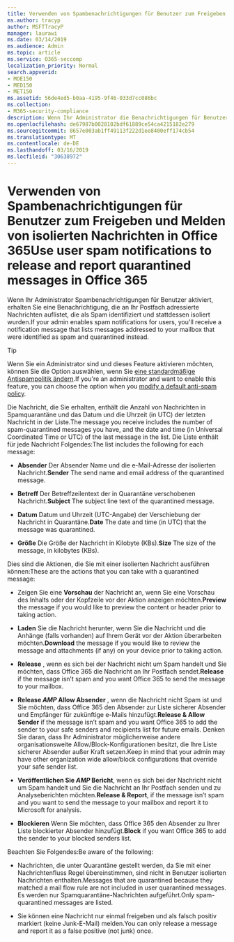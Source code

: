 ```yaml
---
title: Verwenden von Spambenachrichtigungen für Benutzer zum Freigeben und Melden von isolierten Nachrichten in Office 365
ms.author: tracyp
author: MSFTTracyP
manager: laurawi
ms.date: 03/14/2019
ms.audience: Admin
ms.topic: article
ms.service: O365-seccomp
localization_priority: Normal
search.appverid:
- MOE150
- MED150
- MET150
ms.assetid: 56de4ed5-b0aa-4195-9f46-033d7cc086bc
ms.collection:
- M365-security-compliance
description: Wenn Ihr Administrator die Benachrichtigungen für Benutzer aktiviert, erhalten Sie eine Benachrichtigung, die an Ihr Postfach gesendete Nachrichten auflistet, die als Spam, Massen oder Phishing-Nachrichten identifiziert wurden. Sie können Nachrichten nach der Benachrichtigung freigeben oder melden.
ms.openlocfilehash: de67987b0028102bdf61889ce54ca4215182e279
ms.sourcegitcommit: 8657e003ab1ff49113f222d1ee8400eff174cb54
ms.translationtype: MT
ms.contentlocale: de-DE
ms.lasthandoff: 03/16/2019
ms.locfileid: "30638972"
---
```

# <a name="use-user-spam-notifications-to-release-and-report-quarantined-messages-in-office-365"></a><span data-ttu-id="28fd4-104">Verwenden von Spambenachrichtigungen für Benutzer zum Freigeben und Melden von isolierten Nachrichten in Office 365</span><span class="sxs-lookup"><span data-stu-id="28fd4-104">Use user spam notifications to release and report quarantined messages in Office 365</span></span>

<span data-ttu-id="28fd4-105">Wenn Ihr Administrator Spambenachrichtigungen für Benutzer aktiviert, erhalten Sie eine Benachrichtigung, die an Ihr Postfach adressierte Nachrichten auflistet, die als Spam identifiziert und stattdessen isoliert wurden.</span><span class="sxs-lookup"><span data-stu-id="28fd4-105">If your admin enables spam notifications for users, you'll receive a notification message that lists messages addressed to your mailbox that were identified as spam and quarantined instead.</span></span>
  
> [!TIP]
> <span data-ttu-id="28fd4-106">Wenn Sie ein Administrator sind und dieses Feature aktivieren möchten, können Sie die Option auswählen, wenn Sie [eine standardmäßige Antispampolitik ändern](https://go.microsoft.com/fwlink/?LinkId=800313).</span><span class="sxs-lookup"><span data-stu-id="28fd4-106">If you're an administrator and want to enable this feature, you can choose the option when you [modify a default anti-spam policy](https://go.microsoft.com/fwlink/?LinkId=800313).</span></span> 
  
<span data-ttu-id="28fd4-107">Die Nachricht, die Sie erhalten, enthält die Anzahl von Nachrichten in Spamquarantäne und das Datum und die Uhrzeit (in UTC) der letzten Nachricht in der Liste.</span><span class="sxs-lookup"><span data-stu-id="28fd4-107">The message you receive includes the number of spam-quarantined messages you have, and the date and time (in Universal Coordinated Time or UTC) of the last message in the list.</span></span> <span data-ttu-id="28fd4-108">Die Liste enthält für jede Nachricht Folgendes:</span><span class="sxs-lookup"><span data-stu-id="28fd4-108">The list includes the following for each message:</span></span>
  
- <span data-ttu-id="28fd4-109">**Absender** Der Absender Name und die e-Mail-Adresse der isolierten Nachricht.</span><span class="sxs-lookup"><span data-stu-id="28fd4-109">**Sender** The send name and email address of the quarantined message.</span></span> 
    
- <span data-ttu-id="28fd4-110">**Betreff** Der Betreffzeilentext der in Quarantäne verschobenen Nachricht.</span><span class="sxs-lookup"><span data-stu-id="28fd4-110">**Subject** The subject line text of the quarantined message.</span></span> 
    
- <span data-ttu-id="28fd4-111">**Datum** Datum und Uhrzeit (UTC-Angabe) der Verschiebung der Nachricht in Quarantäne.</span><span class="sxs-lookup"><span data-stu-id="28fd4-111">**Date** The date and time (in UTC) that the message was quarantined.</span></span> 
    
- <span data-ttu-id="28fd4-112">**Größe** Die Größe der Nachricht in Kilobyte (KBs).</span><span class="sxs-lookup"><span data-stu-id="28fd4-112">**Size** The size of the message, in kilobytes (KBs).</span></span> 
    
<span data-ttu-id="28fd4-113">Dies sind die Aktionen, die Sie mit einer isolierten Nachricht ausführen können:</span><span class="sxs-lookup"><span data-stu-id="28fd4-113">These are the actions that you can take with a quarantined message:</span></span>

- <span data-ttu-id="28fd4-114">Zeigen Sie eine **Vorschau** der Nachricht an, wenn Sie eine Vorschau des Inhalts oder der Kopfzeile vor der Aktion anzeigen möchten.</span><span class="sxs-lookup"><span data-stu-id="28fd4-114">**Preview** the message if you would like to preview the content or header prior to taking action.</span></span>

- <span data-ttu-id="28fd4-115">**Laden** Sie die Nachricht herunter, wenn Sie die Nachricht und die Anhänge (falls vorhanden) auf Ihrem Gerät vor der Aktion überarbeiten möchten.</span><span class="sxs-lookup"><span data-stu-id="28fd4-115">**Download** the message if you would like to review the message and attachments (if any) on your device prior to taking action.</span></span>

- <span data-ttu-id="28fd4-116">**Release** , wenn es sich bei der Nachricht nicht um Spam handelt und Sie möchten, dass Office 365 die Nachricht an Ihr Postfach sendet.</span><span class="sxs-lookup"><span data-stu-id="28fd4-116">**Release** if the message isn’t spam and you want Office 365 to send the message to your mailbox.</span></span>

- <span data-ttu-id="28fd4-117">**Release _AMP_ Allow Absender** , wenn die Nachricht nicht Spam ist und Sie möchten, dass Office 365 den Absender zur Liste sicherer Absender und Empfänger für zukünftige e-Mails hinzufügt.</span><span class="sxs-lookup"><span data-stu-id="28fd4-117">**Release & Allow Sender** if the message isn’t spam and you want Office 365 to add the sender to your safe senders and recipients list for future emails.</span></span> <span data-ttu-id="28fd4-118">Denken Sie daran, dass Ihr Administrator möglicherweise andere organisationsweite Allow/Block-Konfigurationen besitzt, die Ihre Liste sicherer Absender außer Kraft setzen.</span><span class="sxs-lookup"><span data-stu-id="28fd4-118">Keep in mind that your admin may have other organization wide allow/block configurations that override your safe sender list.</span></span>

- <span data-ttu-id="28fd4-119">**Veröffentlichen Sie _AMP_ Bericht**, wenn es sich bei der Nachricht nicht um Spam handelt und Sie die Nachricht an Ihr Postfach senden und zu Analyseberichten möchten.</span><span class="sxs-lookup"><span data-stu-id="28fd4-119">**Release & Report**, if the message isn’t spam and you want to send the message to your mailbox and report it to Microsoft for analysis.</span></span>

- <span data-ttu-id="28fd4-120">**Blockieren** Wenn Sie möchten, dass Office 365 den Absender zu Ihrer Liste blockierter Absender hinzufügt.</span><span class="sxs-lookup"><span data-stu-id="28fd4-120">**Block** if you want Office 365 to add the sender to your blocked senders list.</span></span>

<span data-ttu-id="28fd4-121">Beachten Sie Folgendes:</span><span class="sxs-lookup"><span data-stu-id="28fd4-121">Be aware of the following:</span></span>
  
- <span data-ttu-id="28fd4-122">Nachrichten, die unter Quarantäne gestellt werden, da Sie mit einer Nachrichtenfluss Regel übereinstimmen, sind nicht in Benutzer isolierten Nachrichten enthalten.</span><span class="sxs-lookup"><span data-stu-id="28fd4-122">Messages that are quarantined because they matched a mail flow rule are not included in user quarantined messages.</span></span> <span data-ttu-id="28fd4-123">Es werden nur Spamquarantäne-Nachrichten aufgeführt.</span><span class="sxs-lookup"><span data-stu-id="28fd4-123">Only spam-quarantined messages are listed.</span></span>
    
- <span data-ttu-id="28fd4-124">Sie können eine Nachricht nur einmal freigeben und als falsch positiv markiert (keine Junk-E-Mail) melden.</span><span class="sxs-lookup"><span data-stu-id="28fd4-124">You can only release a message and report it as a false positive (not junk) once.</span></span>
    


